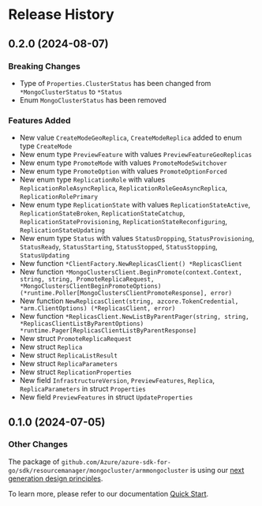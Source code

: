 # Release History

## 0.2.0 (2024-08-07)
### Breaking Changes

- Type of `Properties.ClusterStatus` has been changed from `*MongoClusterStatus` to `*Status`
- Enum `MongoClusterStatus` has been removed

### Features Added

- New value `CreateModeGeoReplica`, `CreateModeReplica` added to enum type `CreateMode`
- New enum type `PreviewFeature` with values `PreviewFeatureGeoReplicas`
- New enum type `PromoteMode` with values `PromoteModeSwitchover`
- New enum type `PromoteOption` with values `PromoteOptionForced`
- New enum type `ReplicationRole` with values `ReplicationRoleAsyncReplica`, `ReplicationRoleGeoAsyncReplica`, `ReplicationRolePrimary`
- New enum type `ReplicationState` with values `ReplicationStateActive`, `ReplicationStateBroken`, `ReplicationStateCatchup`, `ReplicationStateProvisioning`, `ReplicationStateReconfiguring`, `ReplicationStateUpdating`
- New enum type `Status` with values `StatusDropping`, `StatusProvisioning`, `StatusReady`, `StatusStarting`, `StatusStopped`, `StatusStopping`, `StatusUpdating`
- New function `*ClientFactory.NewReplicasClient() *ReplicasClient`
- New function `*MongoClustersClient.BeginPromote(context.Context, string, string, PromoteReplicaRequest, *MongoClustersClientBeginPromoteOptions) (*runtime.Poller[MongoClustersClientPromoteResponse], error)`
- New function `NewReplicasClient(string, azcore.TokenCredential, *arm.ClientOptions) (*ReplicasClient, error)`
- New function `*ReplicasClient.NewListByParentPager(string, string, *ReplicasClientListByParentOptions) *runtime.Pager[ReplicasClientListByParentResponse]`
- New struct `PromoteReplicaRequest`
- New struct `Replica`
- New struct `ReplicaListResult`
- New struct `ReplicaParameters`
- New struct `ReplicationProperties`
- New field `InfrastructureVersion`, `PreviewFeatures`, `Replica`, `ReplicaParameters` in struct `Properties`
- New field `PreviewFeatures` in struct `UpdateProperties`


## 0.1.0 (2024-07-05)
### Other Changes

The package of `github.com/Azure/azure-sdk-for-go/sdk/resourcemanager/mongocluster/armmongocluster` is using our [next generation design principles](https://azure.github.io/azure-sdk/general_introduction.html).

To learn more, please refer to our documentation [Quick Start](https://aka.ms/azsdk/go/mgmt).